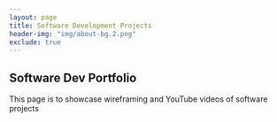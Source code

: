 ```yaml
---
layout: page
title: Software Development Projects
header-img: "img/about-bg.2.png"
exclude: true
---
```


## Software Dev Portfolio
This page is to showcase wireframing and YouTube videos of software projects

